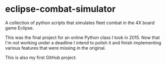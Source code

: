 # eclipse-combat-simulator
A collection of python scripts that simulates fleet combat in the 4X board game Eclipse.

This was the final project for an online Python class I took in 2015. Now that I'm not working under a deadline I intend to polish it and finish implementing various features that were missing in the original.

This is also my first GitHub project.
